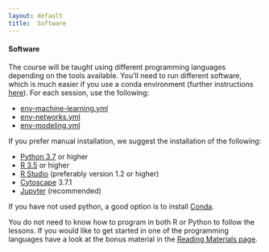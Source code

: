 ```yaml
---
layout: default
title:  Software
---
```


#### Software
The course will be taught using different programming languages depending on the tools available. You'll need to run
different software, which is much easier if you use a conda environment (further instructions [here][6]). For each session, use
the following:

- [env-machine-learning.yml][1]
- [env-networks.yml][2]
- [env-modeling.yml][3]


If you prefer manual installation, we suggest the installation of the following:

- [Python 3.7][41] or higher
- [R 3.5][44] or higher
- [R Studio][43] (preferably version 1.2 or higher)
- [Cytoscape][45] 3.7.1
- [Jupyter][42] (recommended)

If you have not used python, a good option is to install [Conda][7].

You do not need to know how to program in both R or Python to follow the lessons. If you would like to get started in one of the programming languages 
have a look at the bonus material in the [Reading Materials page](reading_materials.md). 

[1]: env-machine-learning.yml
[2]: env-networks.yml
[3]: env-modeling.yml
[6]: conda_instructions.md
[7]: https://docs.conda.io/projects/conda/en/latest/user-guide/install/download.html
[41]: https://www.python.org/downloads/
[42]: https://jupyter.org/install.html
[43]: https://www.rstudio.com/products/rstudio/download/#download
[44]: https://cran.rstudio.com/
[45]: https://cytoscape.org/
